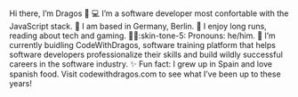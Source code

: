 Hi there, I’m Dragos :wave:
:computer: I’m a software developer most confortable with the JavaScript stack.
:house_with_garden: I am based in Germany, Berlin.
:jigsaw: I enjoy long runs, reading about tech and gaming.
:ok_woman::skin-tone-5: Pronouns: he/him.
:mag_right: I’m currently buidling CodeWithDragos,  software training platform that helps software developers professionalize their skills and build wildly successful careers in the software industry.
:sparkles: Fun fact: I grew up in Spain and love spanish food.
Visit codewithdragos.com to see what I’ve been up to these years!
